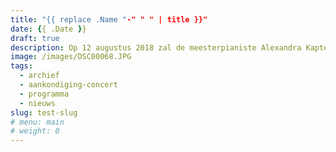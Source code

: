 ```yaml
---
title: "{{ replace .Name "-" " " | title }}"
date: {{ .Date }}
draft: true
description: Op 12 augustus 2018 zal de meesterpianiste Alexandra Kaptein en soloconcert piano aan de Vossenlaan 41 in 3735KM Bosch en Duin verzorgen.
image: /images/DSC00068.JPG
tags:
  - archief
  - aankondiging-concert
  - programma
  - nieuws
slug: test-slug
# menu: main
# weight: 0
---
```


